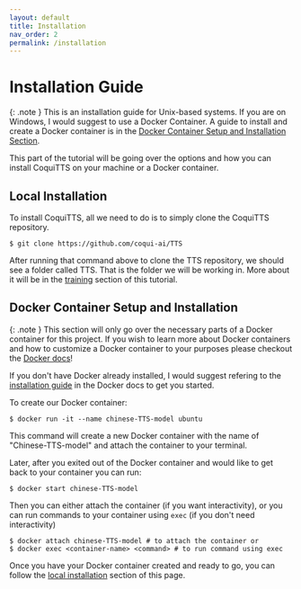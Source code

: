 ```yaml
---
layout: default
title: Installation
nav_order: 2
permalink: /installation
---
```

# Installation Guide

{: .note }
This is an installation guide for Unix-based systems. If you are on Windows, I would suggest to use a Docker Container. A guide to install and create a Docker container is in the [Docker Container Setup and Installation Section](#docker-container-setup-and-installation).

This part of the tutorial will be going over the options and how you can install CoquiTTS on your machine or a Docker container.

## Local Installation
To install CoquiTTS, all we need to do is to simply clone the CoquiTTS repository.
```
$ git clone https://github.com/coqui-ai/TTS
```
After running that command above to clone the TTS repository, we should see a folder called TTS. That is the folder we will be working in. More about it will be in the [training](training) section of this tutorial.

## Docker Container Setup and Installation

{: .note }
This section will only go over the necessary parts of a Docker container for this project. If you wish to learn more about Docker containers and how to customize a Docker container to your purposes please checkout the [Docker docs](https://docs.docker.com/)!

If you don't have Docker already installed, I would suggest refering to the [installation guide](https://docs.docker.com/engine/install/) in the Docker docs to get you started.

To create our Docker container:
```
$ docker run -it --name chinese-TTS-model ubuntu
```
This command will create a new Docker container with the name of "Chinese-TTS-model" and attach the container to your terminal.

Later, after you exited out of the Docker container and would like to get back to your container you can run:
```
$ docker start chinese-TTS-model
```
Then you can either attach the container (if you want interactivity), or you can run commands to your container using `exec` (if you don't need interactivity)
```
$ docker attach chinese-TTS-model # to attach the container or
$ docker exec <container-name> <command> # to run command using exec
```
Once you have your Docker container created and ready to go, you can follow the [local installation](#local-installation) section of this page.

